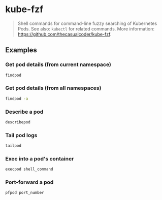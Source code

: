 # kube-fzf

> Shell commands for command-line fuzzy searching of Kubernetes Pods. See also: `kubectl` for related commands. More information: <https://github.com/thecasualcoder/kube-fzf>.

## Examples

### Get pod details (from current namespace)

```bash
findpod
```

### Get pod details (from all namespaces)

```bash
findpod -a
```

### Describe a pod

```bash
describepod
```

### Tail pod logs

```bash
tailpod
```

### Exec into a pod's container

```bash
execpod shell_command
```

### Port-forward a pod

```bash
pfpod port_number
```
